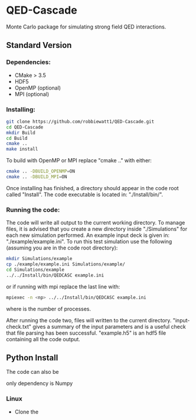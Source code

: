 # QED-Cascade

Monte Carlo package for simulating strong field QED interactions.

## Standard Version

### Dependencies:
* CMake > 3.5
* HDF5
* OpenMP (optional)
* MPI (optional)

### Installing:

```bash
git clone https://github.com/robbiewatt1/QED-Cascade.git
cd QED-Cascade
mkdir Build
cd Build
cmake ..
make install
```

To build with OpenMP or MPI replace "cmake .." with either:
```bash
cmake .. -DBUILD_OPENMP=ON
cmake .. -DBUILD_MPI=ON
```
Once installing has finished, a directory should appear in the code root called "Install". The code executable is located in: "./Install/bin/".

### Running the code:

The code will write all output to the current working directory. To manage files, it is advised that you create a new directory inside "./Simulations" for each new simulation performed. An example input deck is given in: "./example/example.ini". To run this test simulation use the following (assuming you are in the code root directory):

```bash
mkdir Simulations/example
cp ./example/example.ini Simulations/example/
cd Simulations/example
../../Install/bin/QEDCASC example.ini
````
or if running with mpi replace the last line with:
```bash
mpiexec -n <np> ../../Install/bin/QEDCASC example.ini

```
where <np> is the number of processes.

After running the code two, files will written to the current directory. "input-check.txt" gives a summary of the input parameters and is a useful check that file parsing has been successful. "example.h5" is an hdf5 file containing all the code output.


## Python Install

The code can also be 


only dependency is Numpy 

### Linux
* Clone the 